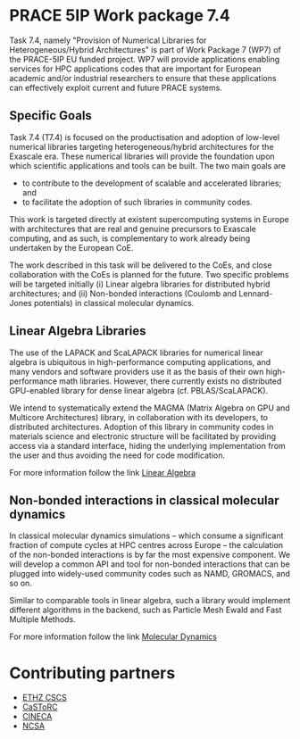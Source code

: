 # PRACE 5IP Work package 7.4

Task 7.4, namely "Provision of Numerical Libraries for Heterogeneous/Hybrid Architectures"  is part of Work Package 7 (WP7) 
of the PRACE-5IP EU funded project. WP7 will provide applications enabling services for HPC applications codes that are important 
for European academic and/or industrial researchers to ensure that these applications can effectively exploit current 
and future PRACE systems.

## Specific Goals

Task 7.4 (T7.4) is focused on the productisation and adoption of low-level numerical libraries targeting heterogeneous/hybrid architectures for the Exascale era. These numerical libraries will provide the foundation upon which scientific applications and tools can be built. The two main goals are

* to contribute to the development of scalable and accelerated libraries; and 
* to facilitate the adoption of such libraries in community codes. 

This work is targeted directly at existent supercomputing systems in Europe with architectures that are real and genuine precursors to Exascale computing, and as such, is complementary to work already being undertaken by the European CoE. 

The work described in this task will be delivered to the CoEs, and close collaboration with the CoEs is planned for the future. Two specific problems will be targeted initially (i) Linear algebra libraries for distributed hybrid architectures; and (ii) Non-bonded interactions (Coulomb and Lennard-Jones potentials) in classical molecular dynamics.

## Linear Algebra Libraries

The use of the LAPACK and ScaLAPACK libraries for numerical linear algebra is ubiquitous in high-performance computing applications, and many vendors and software providers use it as the basis of their own high-performance math libraries. However, there currently exists no distributed GPU-enabled library for dense linear algebra (cf. PBLAS/ScaLAPACK). 

We intend to systematically extend the MAGMA (Matrix Algebra on GPU and Multicore Architectures) library, in collaboration with its developers, to distributed architectures. Adoption of this library in community codes in materials science and electronic structure will be facilitated by providing access via a standard interface, hiding the underlying implementation from the user and thus avoiding the need for code modification. 

For more information follow the link [Linear Algebra](linear_algebra)


## Non-bonded interactions in classical molecular dynamics

In classical molecular dynamics simulations – which consume a significant fraction of compute cycles at HPC centres across Europe – the calculation of the non-bonded interactions is by far the most expensive component. We will develop a common API and tool for non-bonded interactions that can be plugged into widely-used community codes such as NAMD, GROMACS, and so on. 

Similar to comparable tools in linear algebra, such a library would implement different algorithms in the backend, such as Particle Mesh Ewald and Fast Multiple Methods.

For more information follow the link [Molecular Dynamics](molecular_dynamics)

# Contributing partners

+ [ETHZ CSCS](http://www.cscs.ch)
+ [CaSToRC](https://www.cyi.ac.cy)
+ [CINECA](http:www.cineca.it)
+ [NCSA](http://www.scc.acad.bg)
